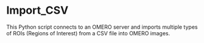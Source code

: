 # Import_CSV
This Python script connects to an OMERO server and imports multiple types of ROIs  (Regions of Interest) from a CSV file into OMERO images.
